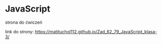 # JavaScript

strona do ćwiczeń

link do strony: https://matituchol112.github.io/Zad_62_79_JavaScript_klasa-3/
